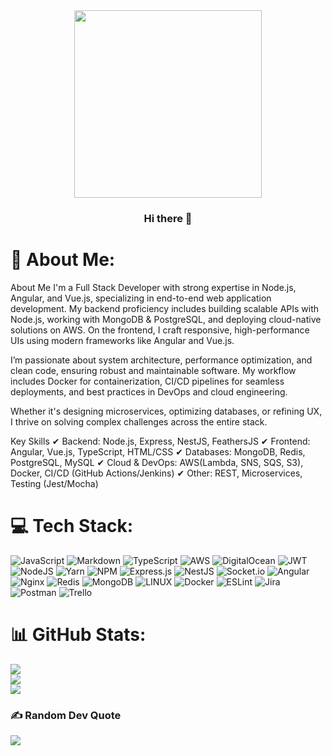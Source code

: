                                               
<div id="header" align="center">
  <img src="https://media.istockphoto.com/id/1126651302/photo/man-with-laptop-sitting-in-the-mountains.jpg?s=612x612&w=0&k=20&c=SNqETbxiRtqJvJk-mBNHkpykW7haElQRakMxT8Lc_3o=" width="300"/>
  
  ### Hi there 👋
</div>

# 💫 About Me:
About Me
I'm a Full Stack Developer with strong expertise in Node.js, Angular, and Vue.js, specializing in end-to-end web application development. My backend proficiency includes building scalable APIs with Node.js, working with MongoDB & PostgreSQL, and deploying cloud-native solutions on AWS. On the frontend, I craft responsive, high-performance UIs using modern frameworks like Angular and Vue.js.

I’m passionate about system architecture, performance optimization, and clean code, ensuring robust and maintainable software. My workflow includes Docker for containerization, CI/CD pipelines for seamless deployments, and best practices in DevOps and cloud engineering.

Whether it's designing microservices, optimizing databases, or refining UX, I thrive on solving complex challenges across the entire stack.

Key Skills
✔ Backend: Node.js, Express, NestJS, FeathersJS
✔ Frontend: Angular, Vue.js, TypeScript, HTML/CSS
✔ Databases: MongoDB, Redis, PostgreSQL, MySQL
✔ Cloud & DevOps: AWS(Lambda, SNS, SQS, S3), Docker, CI/CD (GitHub Actions/Jenkins)
✔ Other: REST, Microservices, Testing (Jest/Mocha)


# 💻 Tech Stack:
![JavaScript](https://img.shields.io/badge/javascript-%23323330.svg?style=for-the-badge&logo=javascript&logoColor=%23F7DF1E) ![Markdown](https://img.shields.io/badge/markdown-%23000000.svg?style=for-the-badge&logo=markdown&logoColor=white) ![TypeScript](https://img.shields.io/badge/typescript-%23007ACC.svg?style=for-the-badge&logo=typescript&logoColor=white) ![AWS](https://img.shields.io/badge/AWS-%23FF9900.svg?style=for-the-badge&logo=amazon-aws&logoColor=white) ![DigitalOcean](https://img.shields.io/badge/DigitalOcean-%230167ff.svg?style=for-the-badge&logo=digitalOcean&logoColor=white) ![JWT](https://img.shields.io/badge/JWT-black?style=for-the-badge&logo=JSON%20web%20tokens) ![NodeJS](https://img.shields.io/badge/node.js-6DA55F?style=for-the-badge&logo=node.js&logoColor=white) ![Yarn](https://img.shields.io/badge/yarn-%232C8EBB.svg?style=for-the-badge&logo=yarn&logoColor=white) ![NPM](https://img.shields.io/badge/NPM-%23000000.svg?style=for-the-badge&logo=npm&logoColor=white) ![Express.js](https://img.shields.io/badge/express.js-%23404d59.svg?style=for-the-badge&logo=express&logoColor=%2361DAFB) ![NestJS](https://img.shields.io/badge/nestjs-%23E0234E.svg?style=for-the-badge&logo=nestjs&logoColor=white)  ![Socket.io](https://img.shields.io/badge/Socket.io-black?style=for-the-badge&logo=socket.io&badgeColor=010101) ![Angular](https://img.shields.io/badge/angular-%23DD0031.svg?style=for-the-badge&logo=angular&logoColor=white) ![Nginx](https://img.shields.io/badge/nginx-%23009639.svg?style=for-the-badge&logo=nginx&logoColor=white) ![Redis](https://img.shields.io/badge/redis-%23DD0031.svg?style=for-the-badge&logo=redis&logoColor=white) ![MongoDB](https://img.shields.io/badge/MongoDB-%234ea94b.svg?style=for-the-badge&logo=mongodb&logoColor=white) ![LINUX](https://img.shields.io/badge/Linux-FCC624?style=for-the-badge&logo=linux&logoColor=black) ![Docker](https://img.shields.io/badge/docker-%230db7ed.svg?style=for-the-badge&logo=docker&logoColor=white) ![ESLint](https://img.shields.io/badge/ESLint-4B3263?style=for-the-badge&logo=eslint&logoColor=white) ![Jira](https://img.shields.io/badge/jira-%230A0FFF.svg?style=for-the-badge&logo=jira&logoColor=white) ![Postman](https://img.shields.io/badge/Postman-FF6C37?style=for-the-badge&logo=postman&logoColor=white) ![Trello](https://img.shields.io/badge/Trello-%23026AA7.svg?style=for-the-badge&logo=Trello&logoColor=white)
# 📊 GitHub Stats:
![](https://github-readme-stats.vercel.app/api?username=Nzhdeh-esterox&theme=dark&hide_border=false&include_all_commits=true&count_private=true)<br/>
![](https://github-readme-streak-stats.herokuapp.com/?user=nzhdehbarseghyan&theme=dark&hide_border=false)<br/>
![](https://github-readme-stats.vercel.app/api/top-langs/?username=Nzhdeh-esterox&theme=dark&hide_border=false&include_all_commits=true&count_private=true&layout=compact)

<!-- ## 🏆 GitHub Trophies -->
<!-- ![](https://github-profile-trophy.vercel.app/?username=Nzhdeh-esterox&theme=radical&no-frame=true&no-bg=false&margin-w=4) -->

### ✍️ Random Dev Quote
![](https://quotes-github-readme.vercel.app/api?type=horizontal&theme=radical)

<!-- Proudly created with GPRM ( https://gprm.itsvg.in ) -->
<!-- is a ✨ _special_ ✨ repository because its `README.md` (this file) appears on your GitHub profile.

Here are some ideas to get you started:

- 🔭 I’m currently working on ...
- 🌱 I’m currently learning ...
- 👯 I’m looking to collaborate on ...
- 🤔 I’m looking for help with ...
- 💬 Ask me about ...
- 📫 How to reach me: ...
- 😄 Pronouns: ...
- ⚡ Fun fact: ...
-->
